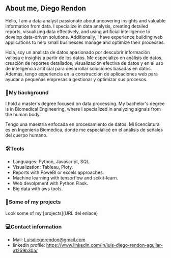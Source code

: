 ## About me, Diego Rendon

Hello, I am a data analyst passionate about uncovering insights and valuable information from data. I specialize in data analysis, creating detailed reports, visualizing data effectively, and using artificial intelligence to develop data-driven solutions. Additionally, I have experience building web applications to help small businesses manage and optimize their processes.

Hola, soy un analista de datos apasionado por descubrir información valiosa e insights a partir de los datos. Me especializo en análisis de datos, creación de reportes detallados, visualización efectiva de datos y en el uso de inteligencia artificial para desarrollar soluciones basadas en datos. Además, tengo experiencia en la construcción de aplicaciones web para ayudar a pequeñas empresas a gestionar y optimizar sus procesos.

### 🏫**My background**
I hold a master's degree focused on data processing. My bachelor's degree is in Biomedical Engineering, where I specialized in analyzing signals from the human body.

Tengo una maestría enfocada en procesamiento de datos. Mi licenciatura es en Ingeniería Biomédica, donde me especialicé en el análisis de señales del cuerpo humano.

### 🛠️**Tools**
* Languages: Python, Javascript, SQL.
* Visualization: Tableau, Ploty.
* Reports with PoweBI or excels approaches.
* Machine learning with tensorflow and scikit-learn.
* Web devolpment with Python Flask.
* Big data with aws tools.

### 🔎**Some of my projects**
Look some of my [projects](URL del enlace)
### 💻**Contact information**
* Mail: Luisdiegorendon@gmail.com
* linkedin profile: https://www.linkedin.com/in/luis-diego-rendon-aguilar-a1259b30a/
<!--
**DiegoRendon29/DiegoRendon29** is a ✨ _special_ ✨ repository because its `README.md` (this file) appears on your GitHub profile.

Here are some ideas to get you started:

- 🔭 I’m currently working on ...
- 🌱 I’m currently learning ...
- 👯 I’m looking to collaborate on ...
- 🤔 I’m looking for help with ...
- 💬 Ask me about ...
- 📫 How to reach me: ...
- 😄 Pronouns: ...
- ⚡ Fun fact: ...
-->
